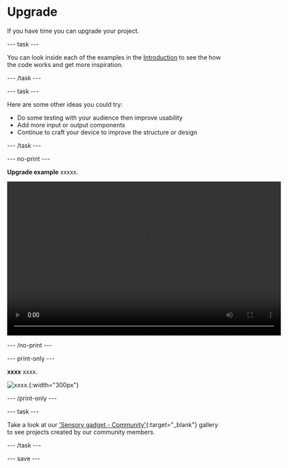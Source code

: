 # Upgrade

If you have time you can upgrade your project.

--- task ---

You can look inside each of the examples in the [Introduction](.) to see the how the code works and get more inspiration.

--- /task ---

--- task ---

Here are some other ideas you could try:
+ Do some testing with your audience then improve usability
+ Add more input or output components
+ Continue to craft your device to improve the structure or design

--- /task ---

--- no-print ---

**Upgrade example**
xxxxx. 

<video width="640" height="360" controls>
<source src="images/xxxx.mp4" type="video/mp4">
Your browser does not support WebM video, try FireFox or Chrome
</video>

--- /no-print ---

--- print-only ---

**xxxx**
xxxx. 

![xxxx.](images/xxxx.jpeg){:width="300px"}

--- /print-only ---

--- task ---

Take a look at our 
['Sensory gadget - Community'](https://wke.lt/w/s/qX5TaK){:target="_blank"} gallery to see projects created by our community members.

--- /task ---

--- save ---

